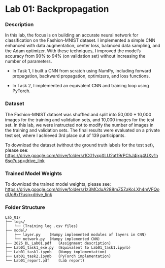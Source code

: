 # Lab 01: Backpropagation
### **Description**
In this lab, the focus is on building an accurate neural network for classification on the Fashion-MNIST dataset. I implemented a simple CNN enhanced with data augmentation, center loss, balanced data sampling, and the Adam optimizer. With these techniques, I improved the model’s accuracy from 90% to 94% (on validation set) without increasing the number of parameters.

- In Task 1, I built a CNN from scratch using NumPy, including forward propagation, backward propagation, optimizers, and loss functions.

- In Task 2, I implemented an equivalent CNN and training loop using PyTorch.

### **Dataset**
The Fashion-MNIST dataset was shuffled and split into 50,000 + 10,000 images for the training and validation sets, and 10,000 images for the test set. In this lab, we were instructed not to modify the number of images in the training and validation sets. The final results were evaluated on a private test set, where I achieved 3rd place out of 139 participants.

To download the dataset (without the ground truth labels for the test set), please see:</br>
https://drive.google.com/drive/folders/1CG1yxgXLU2at19rPChJ4jxg4UXy1h6sq?usp=drive_link

### **Trained Model Weights**
To download the trained model weights, please see:</br>
https://drive.google.com/drive/folders/1z3MCduA288mZ5ZaKoLXh4mVFQodUo8xf?usp=drive_link

### **Folder Structure**
```
Lab_01/
├── logs/
│   └── (Training log .csv files)
├── model/
│   ├── layer.py    (Numpy implemented modules of layers in CNN)
│   └── network.py  (Numpy implemented CNN)
├── 2025_DL_Lab01.pdf   (Assignment description)
├── Lab01_task1_exe.py  (Equivalent to Lab01_task1.ipynb)
├── Lab01_task1.ipynb   (Numpy implementation)
├── Lab01_task2.ipynb   (PyTorch implementation)
└── Lab01_report.pdf    (Lab report)
```

